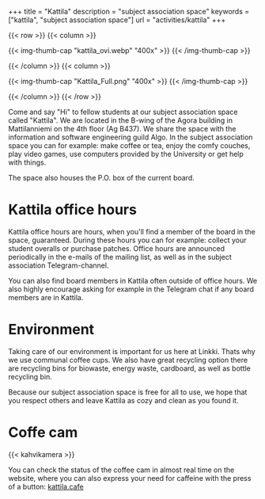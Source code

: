 +++
title = "Kattila"
description = "subject association space"
keywords = ["kattila", "subject association space"]
url = "activities/kattila"
+++

{{< row >}}
{{< column >}}

{{< img-thumb-cap "kattila_ovi.webp" "400x" >}}
{{< /img-thumb-cap >}}

{{< /column >}}
{{< column >}}

{{< img-thumb-cap "Kattila_Full.png" "400x" >}}
{{< /img-thumb-cap >}}

{{< /column >}}
{{< /row >}}

Come and say "Hi" to fellow students at our subject association space called "Kattila". We are located in the B-wing of the Agora building in Mattilanniemi on the 4th floor (Ag B437). We share the space with the information and software engineering guild Algo. In the subject association space you can for example: make coffee or tea, enjoy the comfy couches, play video games, use computers provided by the University or get help with things.

The space also houses the P.O. box of the current board.

# Kattila office hours

Kattila office hours are hours, when you'll find a member of the board in the space, guaranteed. During these hours you can for example: collect your student overalls or purchase patches. Office hours are announced periodically in the e-mails of the mailing list, as well as in the subject association Telegram-channel. 

You can also find board members in Kattila often outside of office hours. We also highly encourage asking for example in the Telegram chat if any board members are in Kattila.

# Environment

Taking care of our environment is important for us here at Linkki. Thats why we use communal coffee cups. We also have great recycling option there are recycling bins for biowaste, energy waste, cardboard, as well as bottle recycling bin.

Because our subject association space is free for all to use, we hope that you respect others and leave Kattila as cozy and clean as you found it. 

# Coffe cam

{{< kahvikamera >}}

You can check the status of the coffee cam in almost real time on the website, where you can also express your need for caffeine with the press of a button: [kattila.cafe](https://kattila.cafe/)
